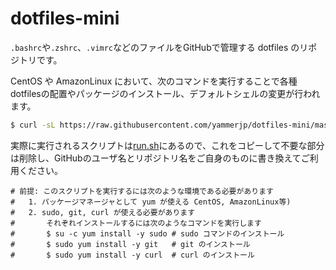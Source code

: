 # dotfiles-mini

`.bashrc`や`.zshrc`、`.vimrc`などのファイルをGitHubで管理する dotfiles のリポジトリです。


CentOS や AmazonLinux において、次のコマンドを実行することで各種dotfilesの配置やパッケージのインストール、デフォルトシェルの変更が行われます。

```sh
$ curl -sL https://raw.githubusercontent.com/yammerjp/dotfiles-mini/master/run.sh | bash
```

実際に実行されるスクリプトは[run.sh](run.sh)にあるので、これをコピーして不要な部分は削除し、GitHubのユーザ名とリポジトリ名をご自身のものに書き換えてご利用ください。

```
# 前提: このスクリプトを実行するには次のような環境である必要があります
#   1. パッケージマネージャとして yum が使える CentOS, AmazonLinux等)
#   2. sudo, git, curl が使える必要があります
#       それぞれインストールするには次のようなコマンドを実行します
#       $ su -c yum install -y sudo # sudo コマンドのインストール
#       $ sudo yum install -y git   # git のインストール
#       $ sudo yum install -y curl  # curl のインストール
```
